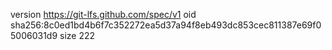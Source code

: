 version https://git-lfs.github.com/spec/v1
oid sha256:8c0ed1bd4b6f7c352272ea5d37a94f8eb493dc853cec811387e69f05006031d9
size 222
